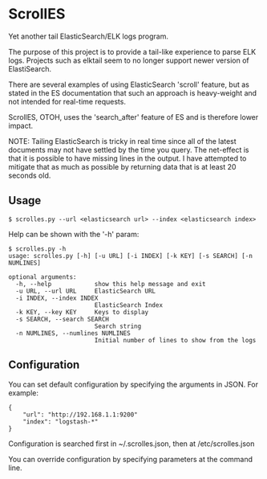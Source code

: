 # ScrollES
Yet another tail ElasticSearch/ELK logs program.

The purpose of this project is to provide a tail-like experience to parse ELK
logs.  Projects such as elktail seem to no longer support newer version of
ElastiSearch.

There are several examples of using ElasticSearch 'scroll' feature, but as
stated in the ES documentation that such an approach is heavy-weight and not
intended for real-time requests.

ScrollES, OTOH, uses the 'search_after' feature of ES and is therefore lower
impact.

NOTE: Tailing ElasticSearch is tricky in real time since all of the latest
documents may not have settled by the time you query.  The net-effect is that
it is possible to have missing lines in the output.  I have attempted to
mitigate that as much as possible by returning data that is at least 20
seconds old.

## Usage

```
$ scrolles.py --url <elasticsearch url> --index <elasticsearch index>
```
Help can be shown with the '-h' param:

```
$ scrolles.py -h
usage: scrolles.py [-h] [-u URL] [-i INDEX] [-k KEY] [-s SEARCH] [-n NUMLINES]

optional arguments:
  -h, --help            show this help message and exit
  -u URL, --url URL     ElasticSearch URL
  -i INDEX, --index INDEX
                        ElasticSearch Index
  -k KEY, --key KEY     Keys to display
  -s SEARCH, --search SEARCH
                        Search string
  -n NUMLINES, --numlines NUMLINES
                        Initial number of lines to show from the logs
```

## Configuration

You can set default configuration by specifying the arguments in JSON.  For
example:

```
{
    "url": "http://192.168.1.1:9200"
    "index": "logstash-*"
}
```

Configuration is searched first in ~/.scrolles.json, then at
/etc/scrolles.json

You can override configuration by specifying parameters at the command line.
